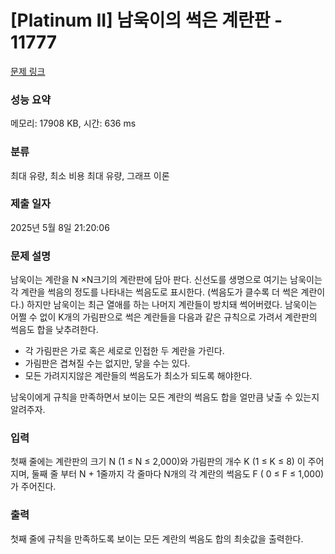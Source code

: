 # [Platinum II] 남욱이의 썩은 계란판 - 11777 

[문제 링크](https://www.acmicpc.net/problem/11777) 

### 성능 요약

메모리: 17908 KB, 시간: 636 ms

### 분류

최대 유량, 최소 비용 최대 유량, 그래프 이론

### 제출 일자

2025년 5월 8일 21:20:06

### 문제 설명

<p>남욱이는 계란을 N ×N크기의 계란판에 담아 판다. 신선도를 생명으로 여기는 남욱이는 각 계란을 썩음의 정도를 나타내는 썩음도로 표시한다. (썩음도가 클수록 더 썩은 계란이다.) 하지만 남욱이는 최근 열애를 하는 나머지 계란들이 방치돼 썩어버렸다. 남욱이는 어쩔 수 없이 K개의 가림판으로 썩은 계란들을 다음과 같은 규칙으로 가려서 계란판의 썩음도 합을 낮추려한다.</p>

<ul>
	<li>각 가림판은 가로 혹은 세로로 인접한 두 계란을 가린다.</li>
	<li>가림판은 겹쳐질 수는 없지만, 닿을 수는 있다.</li>
	<li>모든 가려지지않은 계란들의 썩음도가 최소가 되도록 해야한다.</li>
</ul>

<p>남욱이에게 규칙을 만족하면서 보이는 모든 계란의 썩음도 합을 얼만큼 낮출 수 있는지 알려주자.</p>

### 입력 

 <p>첫째 줄에는 계란판의 크기 N (1 ≤ N ≤ 2,000)와 가림판의 개수 K (1 ≤ K ≤ 8) 이 주어지며, 둘째 줄 부터 N + 1줄까지 각 줄마다 N개의 각 계란의 썩음도 F ( 0 ≤ F ≤ 1,000)가 주어진다.</p>

### 출력 

 <p>첫째 줄에 규칙을 만족하도록 보이는 모든 계란의 썩음도 합의 최솟값을 출력한다.</p>

